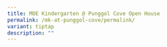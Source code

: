 ```yaml
---
title: MOE Kindergarten @ Punggol Cove Open House
permalink: /mk-at-punggol-cove/permalink/
variant: tiptap
description: ""
---
```

